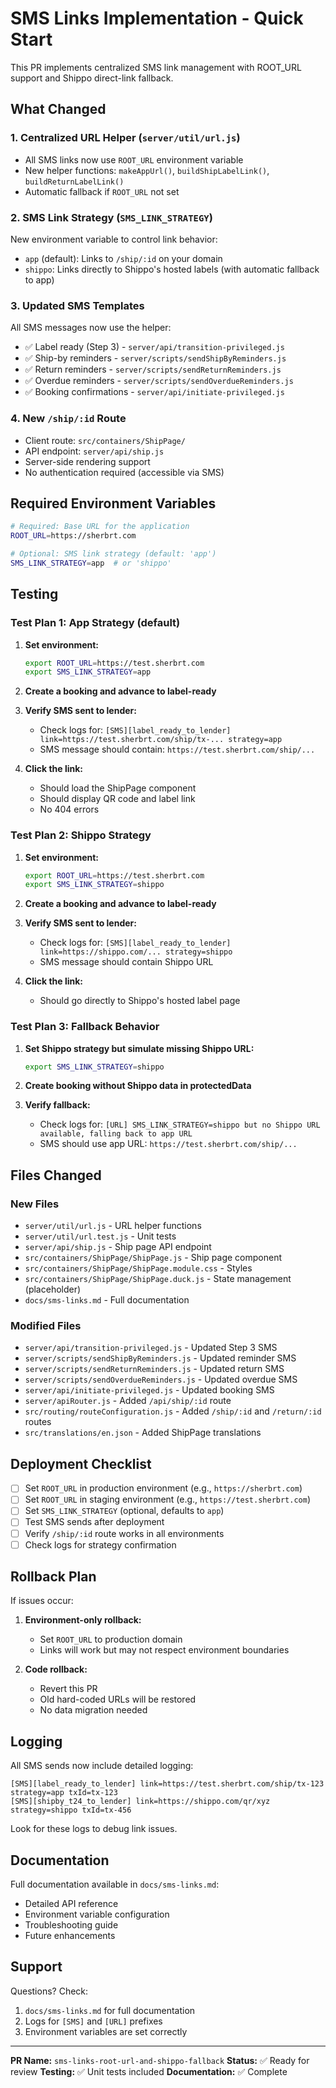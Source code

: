 # SMS Links Implementation - Quick Start

This PR implements centralized SMS link management with ROOT_URL support and Shippo direct-link fallback.

## What Changed

### 1. Centralized URL Helper (`server/util/url.js`)
- All SMS links now use `ROOT_URL` environment variable
- New helper functions: `makeAppUrl()`, `buildShipLabelLink()`, `buildReturnLabelLink()`
- Automatic fallback if `ROOT_URL` not set

### 2. SMS Link Strategy (`SMS_LINK_STRATEGY`)
New environment variable to control link behavior:
- `app` (default): Links to `/ship/:id` on your domain
- `shippo`: Links directly to Shippo's hosted labels (with automatic fallback to app)

### 3. Updated SMS Templates
All SMS messages now use the helper:
- ✅ Label ready (Step 3) - `server/api/transition-privileged.js`
- ✅ Ship-by reminders - `server/scripts/sendShipByReminders.js`
- ✅ Return reminders - `server/scripts/sendReturnReminders.js`
- ✅ Overdue reminders - `server/scripts/sendOverdueReminders.js`
- ✅ Booking confirmations - `server/api/initiate-privileged.js`

### 4. New `/ship/:id` Route
- Client route: `src/containers/ShipPage/`
- API endpoint: `server/api/ship.js`
- Server-side rendering support
- No authentication required (accessible via SMS)

## Required Environment Variables

```bash
# Required: Base URL for the application
ROOT_URL=https://sherbrt.com

# Optional: SMS link strategy (default: 'app')
SMS_LINK_STRATEGY=app  # or 'shippo'
```

## Testing

### Test Plan 1: App Strategy (default)

1. **Set environment:**
   ```bash
   export ROOT_URL=https://test.sherbrt.com
   export SMS_LINK_STRATEGY=app
   ```

2. **Create a booking and advance to label-ready**

3. **Verify SMS sent to lender:**
   - Check logs for: `[SMS][label_ready_to_lender] link=https://test.sherbrt.com/ship/tx-... strategy=app`
   - SMS message should contain: `https://test.sherbrt.com/ship/...`

4. **Click the link:**
   - Should load the ShipPage component
   - Should display QR code and label link
   - No 404 errors

### Test Plan 2: Shippo Strategy

1. **Set environment:**
   ```bash
   export ROOT_URL=https://test.sherbrt.com
   export SMS_LINK_STRATEGY=shippo
   ```

2. **Create a booking and advance to label-ready**

3. **Verify SMS sent to lender:**
   - Check logs for: `[SMS][label_ready_to_lender] link=https://shippo.com/... strategy=shippo`
   - SMS message should contain Shippo URL

4. **Click the link:**
   - Should go directly to Shippo's hosted label page

### Test Plan 3: Fallback Behavior

1. **Set Shippo strategy but simulate missing Shippo URL:**
   ```bash
   export SMS_LINK_STRATEGY=shippo
   ```

2. **Create booking without Shippo data in protectedData**

3. **Verify fallback:**
   - Check logs for: `[URL] SMS_LINK_STRATEGY=shippo but no Shippo URL available, falling back to app URL`
   - SMS should use app URL: `https://test.sherbrt.com/ship/...`

## Files Changed

### New Files
- `server/util/url.js` - URL helper functions
- `server/util/url.test.js` - Unit tests
- `server/api/ship.js` - Ship page API endpoint
- `src/containers/ShipPage/ShipPage.js` - Ship page component
- `src/containers/ShipPage/ShipPage.module.css` - Styles
- `src/containers/ShipPage/ShipPage.duck.js` - State management (placeholder)
- `docs/sms-links.md` - Full documentation

### Modified Files
- `server/api/transition-privileged.js` - Updated Step 3 SMS
- `server/scripts/sendShipByReminders.js` - Updated reminder SMS
- `server/scripts/sendReturnReminders.js` - Updated return SMS
- `server/scripts/sendOverdueReminders.js` - Updated overdue SMS
- `server/api/initiate-privileged.js` - Updated booking SMS
- `server/apiRouter.js` - Added `/api/ship/:id` route
- `src/routing/routeConfiguration.js` - Added `/ship/:id` and `/return/:id` routes
- `src/translations/en.json` - Added ShipPage translations

## Deployment Checklist

- [ ] Set `ROOT_URL` in production environment (e.g., `https://sherbrt.com`)
- [ ] Set `ROOT_URL` in staging environment (e.g., `https://test.sherbrt.com`)
- [ ] Set `SMS_LINK_STRATEGY` (optional, defaults to `app`)
- [ ] Test SMS sends after deployment
- [ ] Verify `/ship/:id` route works in all environments
- [ ] Check logs for strategy confirmation

## Rollback Plan

If issues occur:

1. **Environment-only rollback:**
   - Set `ROOT_URL` to production domain
   - Links will work but may not respect environment boundaries

2. **Code rollback:**
   - Revert this PR
   - Old hard-coded URLs will be restored
   - No data migration needed

## Logging

All SMS sends now include detailed logging:

```
[SMS][label_ready_to_lender] link=https://test.sherbrt.com/ship/tx-123 strategy=app txId=tx-123
[SMS][shipby_t24_to_lender] link=https://shippo.com/qr/xyz strategy=shippo txId=tx-456
```

Look for these logs to debug link issues.

## Documentation

Full documentation available in `docs/sms-links.md`:
- Detailed API reference
- Environment variable configuration
- Troubleshooting guide
- Future enhancements

## Support

Questions? Check:
1. `docs/sms-links.md` for full documentation
2. Logs for `[SMS]` and `[URL]` prefixes
3. Environment variables are set correctly

---

**PR Name:** `sms-links-root-url-and-shippo-fallback`
**Status:** ✅ Ready for review
**Testing:** ✅ Unit tests included
**Documentation:** ✅ Complete

